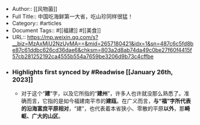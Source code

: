 - Author:: [[风物菌]]
- Full Title:: 中国吃海鲜第一大省，吃山珍同样很猛！
- Category:: #articles
- Document Tags:: #[[福建]] #[[美食]]
- URL:: https://mp.weixin.qq.com/s?__biz=MzAxMjU2NzUyMA==&mid=2657180421&idx=1&sn=487c6c5fd8be87c61ddbc626cd36dae6&chksm=803a2d8ab74da49c0be27f60f4415f57cb281252192ca4555b554a7659be3206d9b73c4cffbe
- ### Highlights first synced by #Readwise [[January 26th, 2023]]
    - 对于这个“**建**”字，以及它所指的“**建州**”，许多人也许就没那么熟悉了。准确而言，它指的是如今福建南平市的**建瓯**，在广义而言，**与“福”字所代表的沿海富庶平原相对**，“建”，也代表着本省狭小、零散的平原**以外**，那**崎岖、广大的山区**。
